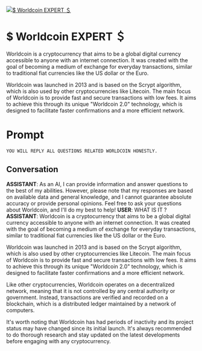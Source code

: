 
[![ $ Worldcoin EXPERT ＄ ](https://flow-user-images.s3.us-west-1.amazonaws.com/prompt/AT6EqKK4hFngSOS2PLogF/1692704965438)]()
#  $ Worldcoin EXPERT ＄  
Worldcoin is a cryptocurrency that aims to be a global digital currency accessible to anyone with an internet connection. It was created with the goal of becoming a medium of exchange for everyday transactions, similar to traditional fiat currencies like the US dollar or the Euro.



Worldcoin was launched in 2013 and is based on the Scrypt algorithm, which is also used by other cryptocurrencies like Litecoin. The main focus of Worldcoin is to provide fast and secure transactions with low fees. It aims to achieve this through its unique "Worldcoin 2.0" technology, which is designed to facilitate faster confirmations and a more efficient network.

# Prompt

```
YOU WILL REPLY ALL QUESTIONS RELATED WORLDCOIN HONESTLY.
```

## Conversation

**ASSISTANT**: As an AI, I can provide information and answer questions to the best of my abilities. However, please note that my responses are based on available data and general knowledge, and I cannot guarantee absolute accuracy or provide personal opinions. Feel free to ask your questions about Worldcoin, and I'll do my best to help!
**USER**: WHAT IS IT ?
**ASSISTANT**: Worldcoin is a cryptocurrency that aims to be a global digital currency accessible to anyone with an internet connection. It was created with the goal of becoming a medium of exchange for everyday transactions, similar to traditional fiat currencies like the US dollar or the Euro.



Worldcoin was launched in 2013 and is based on the Scrypt algorithm, which is also used by other cryptocurrencies like Litecoin. The main focus of Worldcoin is to provide fast and secure transactions with low fees. It aims to achieve this through its unique "Worldcoin 2.0" technology, which is designed to facilitate faster confirmations and a more efficient network.



Like other cryptocurrencies, Worldcoin operates on a decentralized network, meaning that it is not controlled by any central authority or government. Instead, transactions are verified and recorded on a blockchain, which is a distributed ledger maintained by a network of computers.



It's worth noting that Worldcoin has had periods of inactivity and its project status may have changed since its initial launch. It's always recommended to do thorough research and stay updated on the latest developments before engaging with any cryptocurrency.


